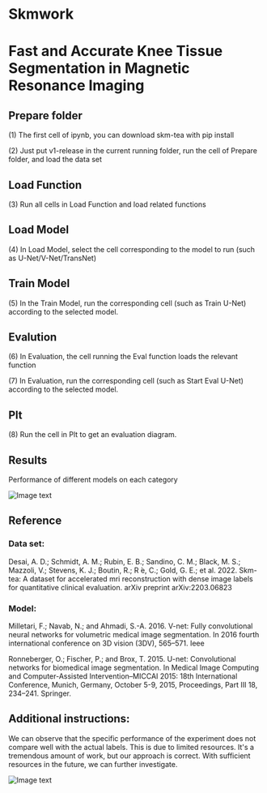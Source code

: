 # Skmwork
# Fast and Accurate Knee Tissue Segmentation in Magnetic Resonance Imaging

## Prepare folder
(1) The first cell of ipynb, you can download skm-tea with pip install

(2) Just put v1-release in the current running folder, run the cell of Prepare folder, and load the data set

## Load Function
(3) Run all cells in Load Function and load related functions

## Load Model
(4) In Load Model, select the cell corresponding to the model to run (such as U-Net/V-Net/TransNet)

## Train Model
(5) In the Train Model, run the corresponding cell (such as Train U-Net) according to the selected model.

## Evalution
(6) In Evaluation, the cell running the Eval function loads the relevant function

(7) In Evaluation, run the corresponding cell (such as Start Eval U-Net) according to the selected model.

## Plt
(8) Run the cell in Plt to get an evaluation diagram.

## Results
Performance of different models on each category

![Image text](https://github.com/LULU-Li0720/skmwork/blob/main/Performance.png)

## Reference
### Data set:

Desai, A. D.; Schmidt, A. M.; Rubin, E. B.; Sandino, C. M.; Black, M. S.; Mazzoli, V.; Stevens, K. J.; Boutin, R.; R ́e, C.;
Gold, G. E.; et al. 2022. Skm-tea: A dataset for accelerated mri reconstruction with dense image labels for quantitative clinical evaluation. arXiv preprint arXiv:2203.06823

### Model:

Milletari, F.; Navab, N.; and Ahmadi, S.-A. 2016. V-net: Fully convolutional neural networks for volumetric medical image segmentation. In 2016 fourth international conference on 3D vision (3DV), 565–571. Ieee

Ronneberger, O.; Fischer, P.; and Brox, T. 2015. U-net: Convolutional networks for biomedical image segmentation. In Medical Image Computing and Computer-Assisted Intervention–MICCAI 2015: 18th International Conference, Munich, Germany, October 5-9, 2015, Proceedings, Part III 18, 234–241. Springer.

## Additional instructions:
We can observe that the specific performance of the experiment does not compare well with the actual labels. This is due to limited resources. It's a tremendous amount of work, but our approach is correct. With sufficient resources in the future, we can further investigate.

![Image text](https://github.com/LULU-Li0720/skmwork/blob/main/Comparison.png)
